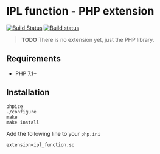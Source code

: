 # IPL function - PHP extension

[![Build Status](https://travis-ci.org/improved-php-library/function.svg?branch=master)](https://travis-ci.org/improved-php-library/function)
[![Build status](https://ci.appveyor.com/api/projects/status/TODO/branch/master?svg=true)](https://ci.appveyor.com/project/improved-php-library/function/branch/master)

> **TODO** There is no extension yet, just the PHP library.

## Requirements

* PHP 7.1+

## Installation

    phpize
    ./configure
    make
    make install

Add the following line to your `php.ini`

    extension=ipl_function.so

